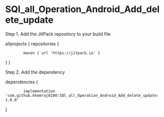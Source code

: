 # SQl_all_Operation_Android_Add_delete_update

Step 1. Add the JitPack repository to your build file

allprojects {
		repositories {
   
			maven { url 'https://jitpack.io' }
	
  }
	}

 Step 2. Add the dependency

 dependencies {
 
	        implementation 'com.github.khemraj0100:SQl_all_Operation_Android_Add_delete_update: 1.0.0'

 }
